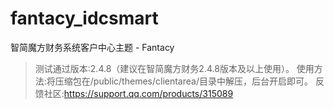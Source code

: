 # fantacy_idcsmart
智简魔方财务系统客户中心主题 - Fantacy
> 测试通过版本:2.4.8（建议在智简魔方财务2.4.8版本及以上使用）。
> 使用方法:将压缩包在/public/themes/clientarea/目录中解压，后台开启即可。
> 反馈社区:https://support.qq.com/products/315089
